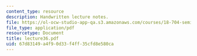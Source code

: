 ```yaml
---
content_type: resource
description: Handwritten lecture notes.
file: https://ol-ocw-studio-app-qa.s3.amazonaws.com/courses/18-704-seminar-in-algebra-and-number-theory-rational-points-on-elliptic-curves-fall-2004/67d83149a4f90d33f4ff35cfd8e580ca_lecture36.pdf
file_type: application/pdf
resourcetype: Document
title: lecture36.pdf
uid: 67d83149-a4f9-0d33-f4ff-35cfd8e580ca
---
```

